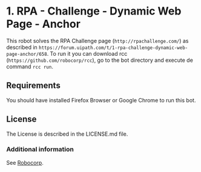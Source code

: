 # 1. RPA - Challenge - Dynamic Web Page - Anchor

This robot solves the RPA Challenge page (`http://rpachallenge.com/`) as described in `https://forum.uipath.com/t/1-rpa-challenge-dynamic-web-page-anchor/658`. To run it you can download rcc (`https://github.com/robocorp/rcc`), go to the bot directory and execute de command `rcc run`.

## Requirements
You should have installed Firefox Browser or Google Chrome to run this bot.

## License

The License is described in the LICENSE.md file.

### Additional information
See [Robocorp](https://robocorp.com).


